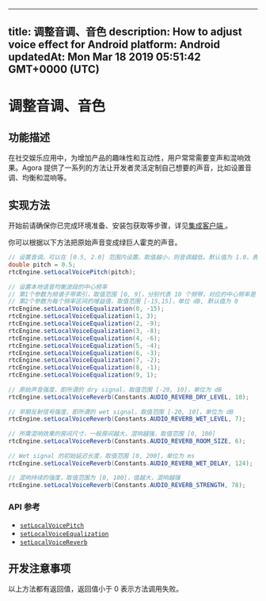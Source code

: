 
---
title: 调整音调、音色
description: How to adjust voice effect for Android
platform: Android
updatedAt: Mon Mar 18 2019 05:51:42 GMT+0000 (UTC)
---
# 调整音调、音色
## 功能描述
在社交娱乐应用中，为增加产品的趣味性和互动性，用户常常需要变声和混响效果。Agora 提供了一系列的方法让开发者灵活定制自己想要的声音，比如设置音调、均衡和混响等。 
## 实现方法
开始前请确保你已完成环境准备、安装包获取等步骤，详见[集成客户端 ](../../cn/Video/android_video.md)。

你可以根据以下方法把原始声音变成绿巨人霍克的声音。

```java
// 设置音调。可以在 [0.5, 2.0] 范围内设置。取值越小，则音调越低。默认值为 1.0，表示原始音调。
double pitch = 0.5;
rtcEngine.setLocalVoicePitch(pitch);
  
// 设置本地语音均衡波段的中心频率
// 第1个参数为频谱子带索引，取值范围 [0, 9]，分别代表 10 个频带，对应的中心频率是 [31, 62, 125, 250, 500, 1k, 2k, 4k, 8k, 16k] Hz
// 第2个参数为每个频率区间的增益值，取值范围 [-15,15]，单位 dB, 默认值为 0
rtcEngine.setLocalVoiceEqualization(0, -15);
rtcEngine.setLocalVoiceEqualization(1, 3);
rtcEngine.setLocalVoiceEqualization(2, -9);
rtcEngine.setLocalVoiceEqualization(3, -8);
rtcEngine.setLocalVoiceEqualization(4, -6);
rtcEngine.setLocalVoiceEqualization(5, -4);
rtcEngine.setLocalVoiceEqualization(6, -3);
rtcEngine.setLocalVoiceEqualization(7, -2);
rtcEngine.setLocalVoiceEqualization(8, -1);
rtcEngine.setLocalVoiceEqualization(9, 1);
  
// 原始声音强度，即所谓的 dry signal，取值范围 [-20, 10]，单位为 dB
rtcEngine.setLocalVoiceReverb(Constants.AUDIO_REVERB_DRY_LEVEL, 10);
  
// 早期反射信号强度，即所谓的 wet signal，取值范围 [-20, 10]，单位为 dB
rtcEngine.setLocalVoiceReverb(Constants.AUDIO_REVERB_WET_LEVEL, 7);
  
// 所需混响效果的房间尺寸，一般房间越大，混响越强，取值范围 [0, 100]
rtcEngine.setLocalVoiceReverb(Constants.AUDIO_REVERB_ROOM_SIZE, 6);
  
// Wet signal 的初始延迟长度，取值范围 [0, 200]，单位为 ms
rtcEngine.setLocalVoiceReverb(Constants.AUDIO_REVERB_WET_DELAY, 124);
  
// 混响持续的强度，取值范围为 [0, 100]，值越大，混响越强
rtcEngine.setLocalVoiceReverb(Constants.AUDIO_REVERB_STRENGTH, 78);
```

### API 参考

- [`setLocalVoicePitch`](https://docs.agora.io/cn/Video/API%20Reference/java/classio_1_1agora_1_1rtc_1_1_rtc_engine.html#a41b525f9cbf2911594bcda9b20a728c9)
- [`setLocalVoiceEqualization`](https://docs.agora.io/cn/Video/API%20Reference/java/classio_1_1agora_1_1rtc_1_1_rtc_engine.html#a9e3aa79f0d6d8f2ea81907543506d960)
- [`setLocalVoiceReverb`](https://docs.agora.io/cn/Video/API%20Reference/java/classio_1_1agora_1_1rtc_1_1_rtc_engine.html#a4afc32ba68e997e90ba3f128317827fa)

## 开发注意事项

以上方法都有返回值，返回值小于 0 表示方法调用失败。
